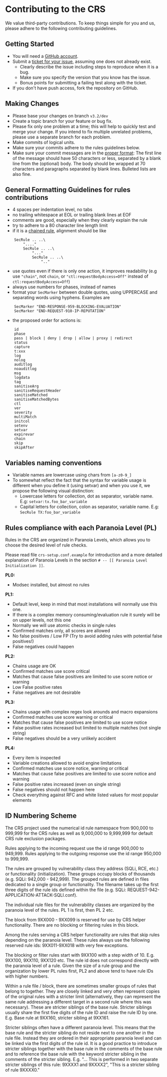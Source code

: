 # Contributing to the CRS

We value third-party contributions. To keep things simple for you and us,
please adhere to the following contributing guidelines.

## Getting Started

* You will need a [GitHub account](https://github.com/signup/free).
* Submit a [ticket for your issue](https://github.com/SpiderLabs/owasp-modsecurity-crs/issues), assuming one does not already exist.
  * Clearly describe the issue including steps to reproduce when it is a bug.
  * Make sure you specify the version that you know has the issue.
  * Bonus points for submitting a failing test along with the ticket.
* If you don't have push access, fork the repository on GitHub.

## Making Changes

* Please base your changes on branch ```v3.2/dev```
* Create a topic branch for your feature or bug fix.
* Please fix only one problem at a time; this will help to quickly test and merge your change. If you intend to fix multiple unrelated problems, please use a separate branch for each problem.
* Make commits of logical units.
* Make sure your commits adhere to the rules guidelines below.
* Make sure your commit messages are in the [proper format](http://tbaggery.com/2008/04/19/a-note-about-git-commit-messages.html): The first line of the message should have 50 characters or less, separated by a blank line from the (optional) body. The body should be wrapped at 70 characters and paragraphs separated by blank lines. Bulleted lists are also fine.

## General Formatting Guidelines for rules contributions

 - 4 spaces per indentation level, no tabs
 - no trailing whitespace at EOL or trailing blank lines at EOF
 - comments are good, especially when they clearly explain the rule
 - try to adhere to a 80 character line length limit
 - if it is a [chained rule](https://github.com/SpiderLabs/ModSecurity/wiki/Reference-Manual#chain), alignment should be like
```
    SecRule .. ..\
        "...."
        SecRule .. ..\
            "..."
            SecRule .. ..\
                ".."
```
 - use quotes even if there is only one action, it improves readability (e.g use `"chain"`, not `chain`, or `"ctl:requestBodyAccess=Off"` instead of `ctl:requestBodyAccess=Off`)
 - always use numbers for phases, instead of names
 - format your `SecMarker` between double quotes, using UPPERCASE and separating words using hyphens. Examples are
```
    SecMarker "END-RESPONSE-959-BLOCKING-EVALUATION"
    SecMarker "END-REQUEST-910-IP-REPUTATION"
```
 - the proposed order for actions is:
```
    id
    phase
    pass | block | deny | drop | allow | proxy | redirect
    status
    capture
    t:xxx
    log
    nolog
    auditlog
    noauditlog
    msg
    logdata
    tag
    sanitiseArg
    sanitiseRequestHeader
    sanitiseMatched
    sanitiseMatchedBytes
    ctl
    ver
    severity
    multiMatch
    initcol
    setenv
    setvar
    expirevar
    chain
    skip
    skipAfter
```

## Variables naming conventions

* Variable names are lowercase using chars from `[a-z0-9_]`
* To somewhat reflect the fact that the syntax for variable usage is different when you define it (using setvar) and when you use it, we propose the following visual distinction:
  * Lowercase letters for collection, dot as separator, variable name. E.g: `setvar:tx.foo_bar_variable`
  * Capital letters for collection, colon as separator, variable name. E.g: `SecRule TX:foo_bar_variable`

## Rules compliance with each Paranoia Level (PL)

Rules in the CRS are organized in Paranoia Levels, which allows you to choose the desired level of rule checks.

Please read file ```crs-setup.conf.example``` for introduction and a more detailed explanation of Paranoia Levels in the section `# -- [[ Paranoia Level Initialization ]]`.

**PL0:**

* Modsec installed, but almost no rules

**PL1:**

* Default level, keep in mind that most installations will normally use this one. 
* If there is a complex memory consuming/evaluation rule it surely will be on upper levels, not this one
* Normally we will use atomic checks in single rules
* Confirmed matches only, all scores are allowed
* No false positives / Low FP (Try to avoid adding rules with potential false positives!)
* False negatives could happen

**PL2:**

* Chains usage are OK
* Confirmed matches use score critical
* Matches that cause false positives are limited to use score notice or warning
* Low False positive rates
* False negatives are not desirable

**PL3:**

* Chains usage with complex regex look arounds and macro expansions
* Confirmed matches use score warning or critical
* Matches that cause false positives are limited to use score notice
* False positive rates increased but limited to multiple matches (not single string)
* False negatives should be a very unlikely accident

**PL4:**

* Every item is inspected
* Variable creations allowed to avoid engine limitations
* Confirmed matches use score notice, warning or critical
* Matches that cause false positives are limited to use score notice and warning
* False positive rates increased (even on single string)
* False negatives should not happen here
* Check everything against RFC and white listed values for most popular elements


## ID Numbering Scheme

The CRS project used the numerical id rule namespace from 900,000 to 999,999 for the CRS rules as well as 9,000,000 to 9,999,999 for default CRS rule exclusion packages.

Rules applying to the incoming request use the id range 900,000 to 949,999.
Rules applying to the outgoing response use the id range 950,000 to 999,999.

The rules are grouped by vulnerability class they address (SQLi, RCE, etc.) or functionality (initialization). These groups occupy blocks of thousands (e.g. SQLi: 942,000 - 942,999).
The grouped rules are defined in files dedicated to a single group or functionality. The filename takes up the first three digits of the rule ids defined within the file (e.g. SQLi: REQUEST-942-APPLICATION-ATTACK-SQLI.conf).

The individual rule files for the vulnerability classes are organized by the paranoia level of the rules. PL 1 is first, then PL 2 etc.

The block from 9XX000 - 9XX099 is reserved for use by CRS helper functionality. There are no blocking or filtering rules in this block.

Among the rules serving a CRS helper functionality are rules that skip rules depending on the paranoia level. These rules always use the following reserved rule ids: 9XX011-9XX018 with very few exceptions.

The blocking or filter rules start with 9XX100 with a step width of 10. E.g. 9XX100, 9XX110, 9XX120 etc. The rule id does not correspond directly with the paranoia level of a rule. Given the size of a rule group and the organization by lower PL rules first, PL2 and above tend to have rule IDs with higher numbers.

Within a rule file / block, there are sometimes smaller groups of rules that belong to together. They are closely linked and very often represent copies of the original rules with a stricter limit (alternatively, they can represent the same rule addressing a different target in a second rule where this was necessary). These are stricter siblings of the base rule. Stricter siblings usually share the first five digits of the rule ID and raise the rule ID by one. E.g. Base rule at 9XX160, stricter sibling at 9XX161.

Stricter siblings often have a different paranoia level. This means that the base rule and the stricter sibling do not reside next to one another in the rule file. Instead they are ordered in their appropriate paranoia level and can be linked via the first digits of the rule id. It is a good practice to introduce stricter siblings together with the base rule in the comments of the base rule and to reference the base rule with the keyword stricter sibling in the comments of the stricter sibling. E.g. "... This is
performed in two separate stricter siblings of this rule: 9XXXX1 and 9XXXX2", "This is a stricter sibling of rule 9XXXX0."

